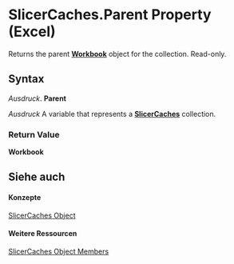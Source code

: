 
# SlicerCaches.Parent Property (Excel)

Returns the parent  **[Workbook](8c00aa60-c974-eed3-0812-3c9625eb0d4c.md)** object for the collection. Read-only.


## Syntax

 _Ausdruck_. **Parent**

 _Ausdruck_ A variable that represents a **[SlicerCaches](d6097f70-cdc7-3be7-575c-cf43a0765e10.md)** collection.


### Return Value

 **Workbook**


## Siehe auch


#### Konzepte


[SlicerCaches Object](d6097f70-cdc7-3be7-575c-cf43a0765e10.md)
#### Weitere Ressourcen


[SlicerCaches Object Members](http://msdn.microsoft.com/library/a84c1677-4061-baa1-0562-de07983ac68b%28Office.15%29.aspx)